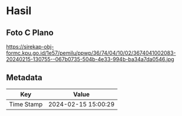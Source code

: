 # Hasil

## Foto C Plano

https://sirekap-obj-formc.kpu.go.id/1e57/pemilu/ppwp/36/74/04/10/02/3674041002083-20240215-130755--067b0735-504b-4e33-994b-ba34a7da0546.jpg


## Metadata

| Key        | Value               |
| ---------- | ------------------- |
| Time Stamp | 2024-02-15 15:00:29 |




